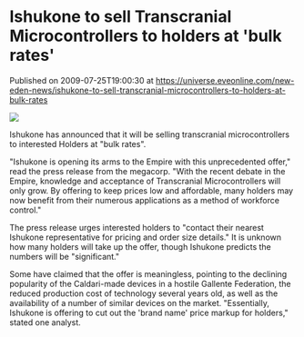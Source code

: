 # Ishukone to sell Transcranial Microcontrollers to holders at 'bulk rates'
Published on 2009-07-25T19:00:30 at https://universe.eveonline.com/new-eden-news/ishukone-to-sell-transcranial-microcontrollers-to-holders-at-bulk-rates

![](http://www.eve-mercury.net/images/mercurybanner.png)  
  
Ishukone has announced that it will be selling transcranial microcontrollers to interested Holders at "bulk rates".  
  
"Ishukone is opening its arms to the Empire with this unprecedented offer," read the press release from the megacorp. "With the recent debate in the Empire, knowledge and acceptance of Transcranial Microcontrollers will only grow. By offering to keep prices low and affordable, many holders may now benefit from their numerous applications as a method of workforce control."  
  
The press release urges interested holders to "contact their nearest Ishukone representative for pricing and order size details." It is unknown how many holders will take up the offer, though Ishukone predicts the numbers will be "significant."  
  
Some have claimed that the offer is meaningless, pointing to the declining popularity of the Caldari-made devices in a hostile Gallente Federation, the reduced production cost of technology several years old, as well as the availability of a number of similar devices on the market. "Essentially, Ishukone is offering to cut out the 'brand name' price markup for holders," stated one analyst.
